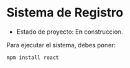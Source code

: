 <h1> Sistema de Registro</h1>

- Estado de proyecto: En construccion.

Para ejecutar el sistema, debes poner:

```npm install react```
